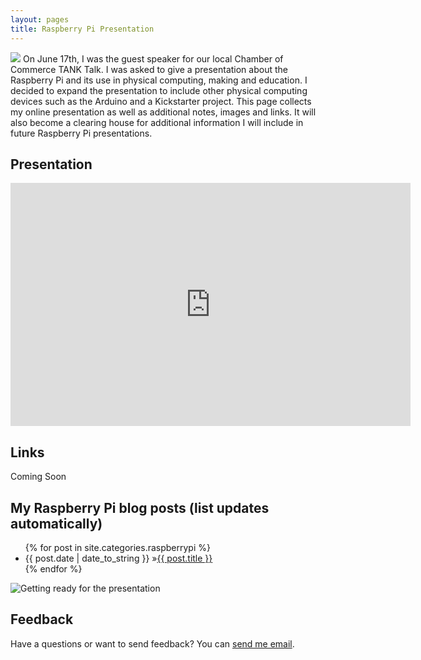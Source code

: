 ```yaml
---
layout: pages
title: Raspberry Pi Presentation
---
```


<img class="category" src="http://www.stevencombs.com/images/design/embedded.svg" />
On June 17th, I was the guest speaker for our local Chamber of Commerce TANK Talk. I was asked to give a presentation about the Raspberry Pi and its use in physical computing, making and education. I decided to expand the presentation to include other physical computing devices such as the Arduino and a Kickstarter project. This page collects my online presentation as well as additional notes, images and links. It will also become a clearing house for additional information I will include in future Raspberry Pi presentations.

## Presentation

<iframe src="https://docs.google.com/presentation/d/10fMnVYXXvyr7c9OVoYEU8KGW-8GPnJ0iVIjMvlUsTvI/embed?start=false&amp;loop=true&amp;delayms=3000" frameborder="0" width="640" height="389" allowfullscreen="true" mozallowfullscreen="true" webkitallowfullscreen="true">
</iframe>

## Links

Coming Soon

## My Raspberry Pi blog posts (list updates automatically)
<ul id="blog-posts" class="posts">
{% for post in site.categories.raspberrypi %}
    <li><span>{{ post.date | date_to_string }} &raquo;</span><a href="{{ post.url }}">{{ post.title }}</a></li>
{% endfor %}
</ul>

![Getting ready for the presentation](https://scontent.ford1-1.fna.fbcdn.net/t31.0-8/13482925_10154251193643839_5171870026505777217_o.jpg)

## Feedback

Have a questions or want to send feedback? You can [send me email](mailto:steven.combs@gmail.com).
